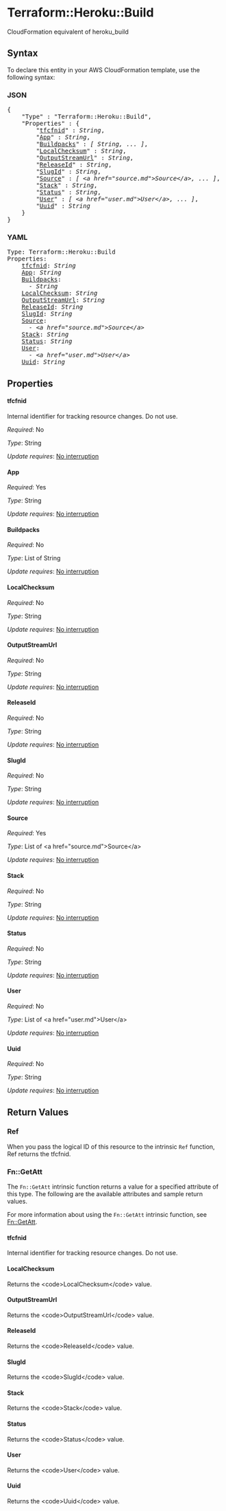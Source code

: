 # Terraform::Heroku::Build

CloudFormation equivalent of heroku_build

## Syntax

To declare this entity in your AWS CloudFormation template, use the following syntax:

### JSON

<pre>
{
    "Type" : "Terraform::Heroku::Build",
    "Properties" : {
        "<a href="#tfcfnid" title="tfcfnid">tfcfnid</a>" : <i>String</i>,
        "<a href="#app" title="App">App</a>" : <i>String</i>,
        "<a href="#buildpacks" title="Buildpacks">Buildpacks</a>" : <i>[ String, ... ]</i>,
        "<a href="#localchecksum" title="LocalChecksum">LocalChecksum</a>" : <i>String</i>,
        "<a href="#outputstreamurl" title="OutputStreamUrl">OutputStreamUrl</a>" : <i>String</i>,
        "<a href="#releaseid" title="ReleaseId">ReleaseId</a>" : <i>String</i>,
        "<a href="#slugid" title="SlugId">SlugId</a>" : <i>String</i>,
        "<a href="#source" title="Source">Source</a>" : <i>[ &lt;a href=&#34;source.md&#34;&gt;Source&lt;/a&gt;, ... ]</i>,
        "<a href="#stack" title="Stack">Stack</a>" : <i>String</i>,
        "<a href="#status" title="Status">Status</a>" : <i>String</i>,
        "<a href="#user" title="User">User</a>" : <i>[ &lt;a href=&#34;user.md&#34;&gt;User&lt;/a&gt;, ... ]</i>,
        "<a href="#uuid" title="Uuid">Uuid</a>" : <i>String</i>
    }
}
</pre>

### YAML

<pre>
Type: Terraform::Heroku::Build
Properties:
    <a href="#tfcfnid" title="tfcfnid">tfcfnid</a>: <i>String</i>
    <a href="#app" title="App">App</a>: <i>String</i>
    <a href="#buildpacks" title="Buildpacks">Buildpacks</a>: <i>
      - String</i>
    <a href="#localchecksum" title="LocalChecksum">LocalChecksum</a>: <i>String</i>
    <a href="#outputstreamurl" title="OutputStreamUrl">OutputStreamUrl</a>: <i>String</i>
    <a href="#releaseid" title="ReleaseId">ReleaseId</a>: <i>String</i>
    <a href="#slugid" title="SlugId">SlugId</a>: <i>String</i>
    <a href="#source" title="Source">Source</a>: <i>
      - &lt;a href=&#34;source.md&#34;&gt;Source&lt;/a&gt;</i>
    <a href="#stack" title="Stack">Stack</a>: <i>String</i>
    <a href="#status" title="Status">Status</a>: <i>String</i>
    <a href="#user" title="User">User</a>: <i>
      - &lt;a href=&#34;user.md&#34;&gt;User&lt;/a&gt;</i>
    <a href="#uuid" title="Uuid">Uuid</a>: <i>String</i>
</pre>

## Properties

#### tfcfnid

Internal identifier for tracking resource changes. Do not use.

_Required_: No

_Type_: String

_Update requires_: [No interruption](https://docs.aws.amazon.com/AWSCloudFormation/latest/UserGuide/using-cfn-updating-stacks-update-behaviors.html#update-no-interrupt)

#### App

_Required_: Yes

_Type_: String

_Update requires_: [No interruption](https://docs.aws.amazon.com/AWSCloudFormation/latest/UserGuide/using-cfn-updating-stacks-update-behaviors.html#update-no-interrupt)

#### Buildpacks

_Required_: No

_Type_: List of String

_Update requires_: [No interruption](https://docs.aws.amazon.com/AWSCloudFormation/latest/UserGuide/using-cfn-updating-stacks-update-behaviors.html#update-no-interrupt)

#### LocalChecksum

_Required_: No

_Type_: String

_Update requires_: [No interruption](https://docs.aws.amazon.com/AWSCloudFormation/latest/UserGuide/using-cfn-updating-stacks-update-behaviors.html#update-no-interrupt)

#### OutputStreamUrl

_Required_: No

_Type_: String

_Update requires_: [No interruption](https://docs.aws.amazon.com/AWSCloudFormation/latest/UserGuide/using-cfn-updating-stacks-update-behaviors.html#update-no-interrupt)

#### ReleaseId

_Required_: No

_Type_: String

_Update requires_: [No interruption](https://docs.aws.amazon.com/AWSCloudFormation/latest/UserGuide/using-cfn-updating-stacks-update-behaviors.html#update-no-interrupt)

#### SlugId

_Required_: No

_Type_: String

_Update requires_: [No interruption](https://docs.aws.amazon.com/AWSCloudFormation/latest/UserGuide/using-cfn-updating-stacks-update-behaviors.html#update-no-interrupt)

#### Source

_Required_: Yes

_Type_: List of &lt;a href=&#34;source.md&#34;&gt;Source&lt;/a&gt;

_Update requires_: [No interruption](https://docs.aws.amazon.com/AWSCloudFormation/latest/UserGuide/using-cfn-updating-stacks-update-behaviors.html#update-no-interrupt)

#### Stack

_Required_: No

_Type_: String

_Update requires_: [No interruption](https://docs.aws.amazon.com/AWSCloudFormation/latest/UserGuide/using-cfn-updating-stacks-update-behaviors.html#update-no-interrupt)

#### Status

_Required_: No

_Type_: String

_Update requires_: [No interruption](https://docs.aws.amazon.com/AWSCloudFormation/latest/UserGuide/using-cfn-updating-stacks-update-behaviors.html#update-no-interrupt)

#### User

_Required_: No

_Type_: List of &lt;a href=&#34;user.md&#34;&gt;User&lt;/a&gt;

_Update requires_: [No interruption](https://docs.aws.amazon.com/AWSCloudFormation/latest/UserGuide/using-cfn-updating-stacks-update-behaviors.html#update-no-interrupt)

#### Uuid

_Required_: No

_Type_: String

_Update requires_: [No interruption](https://docs.aws.amazon.com/AWSCloudFormation/latest/UserGuide/using-cfn-updating-stacks-update-behaviors.html#update-no-interrupt)

## Return Values

### Ref

When you pass the logical ID of this resource to the intrinsic `Ref` function, Ref returns the tfcfnid.

### Fn::GetAtt

The `Fn::GetAtt` intrinsic function returns a value for a specified attribute of this type. The following are the available attributes and sample return values.

For more information about using the `Fn::GetAtt` intrinsic function, see [Fn::GetAtt](https://docs.aws.amazon.com/AWSCloudFormation/latest/UserGuide/intrinsic-function-reference-getatt.html).

#### tfcfnid

Internal identifier for tracking resource changes. Do not use.

#### LocalChecksum

Returns the &lt;code&gt;LocalChecksum&lt;/code&gt; value.

#### OutputStreamUrl

Returns the &lt;code&gt;OutputStreamUrl&lt;/code&gt; value.

#### ReleaseId

Returns the &lt;code&gt;ReleaseId&lt;/code&gt; value.

#### SlugId

Returns the &lt;code&gt;SlugId&lt;/code&gt; value.

#### Stack

Returns the &lt;code&gt;Stack&lt;/code&gt; value.

#### Status

Returns the &lt;code&gt;Status&lt;/code&gt; value.

#### User

Returns the &lt;code&gt;User&lt;/code&gt; value.

#### Uuid

Returns the &lt;code&gt;Uuid&lt;/code&gt; value.

